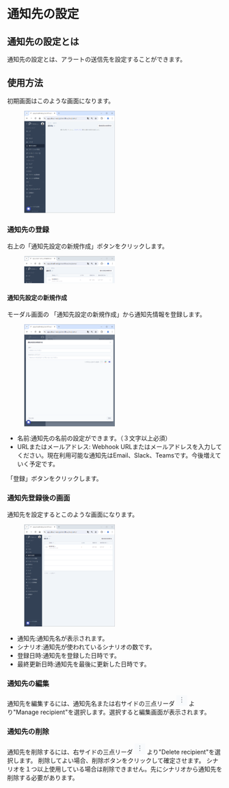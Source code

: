# 通知先の設定

## 通知先の設定とは
通知先の設定とは、アラートの送信先を設定することができます。

## 使用方法

初期画面はこのような画面になります。

<figure><img src="../../.gitbook/assets/recipient_settings_home_ja.png" width="50%"></figure>

### 通知先の登録
右上の「通知先設定の新規作成」ボタンをクリックします。

<figure><img src="../../.gitbook/assets/recipient_settings_create_new_button_ja.png" width="50%"></figure>

#### 通知先設定の新規作成
モーダル画面の 「通知先設定の新規作成」から通知先情報を登録します。

<figure><img src="../../.gitbook/assets/recipient_settings_create_new_ja.png" width="50%"></figure>

- 名前:通知先の名前の設定ができます。（３文字以上必須）
- URLまたはメールアドレス: Webhook URLまたはメールアドレスを入力してください。現在利用可能な通知先はEmail、Slack、Teamsです。今後増えていく予定です。

「登録」ボタンをクリックします。

### 通知先登録後の画面
通知先を設定するとこのような画面になります。

<figure><img src="../../.gitbook/assets/recipient_settings_withdata_deleted_ja.png" width="50%"></figure>

- 通知先:通知先名が表示されます。
- シナリオ:通知先が使われているシナリオの数です。
- 登録日時:通知先を登録した日時です。
- 最終更新日時:通知先を最後に更新した日時です。

### 通知先の編集
通知先を編集するには、通知先名または右サイドの三点リーダ <picture><img src="../../.gitbook/assets/three_points_reader_icon.png"></picture> より"Manage recipient"を選択します。選択すると編集画面が表示されます。

### 通知先の削除
通知先を削除するには、右サイドの三点リーダ <picture><img src="../../.gitbook/assets/three_points_reader_icon.png"></picture>  より"Delete recipient"を選択します。
削除してよい場合、削除ボタンをクリックして確定させます。
シナリオを１つ以上使用している場合は削除できません。先にシナリオから通知先を削除する必要があります。
